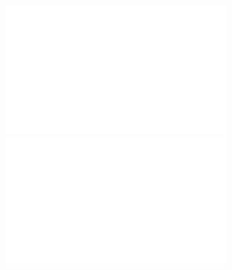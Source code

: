 <div>
    <img src="https://raw.githubusercontent.com/AndreiMoraru123/github-stats/master/generated/overview.svg#gh-dark-mode-only" alt="Overview Stats">
    <img src="https://raw.githubusercontent.com/AndreiMoraru123/github-stats/master/generated/languages.svg#gh-dark-mode-only" alt="Languages Stats">
</div>
